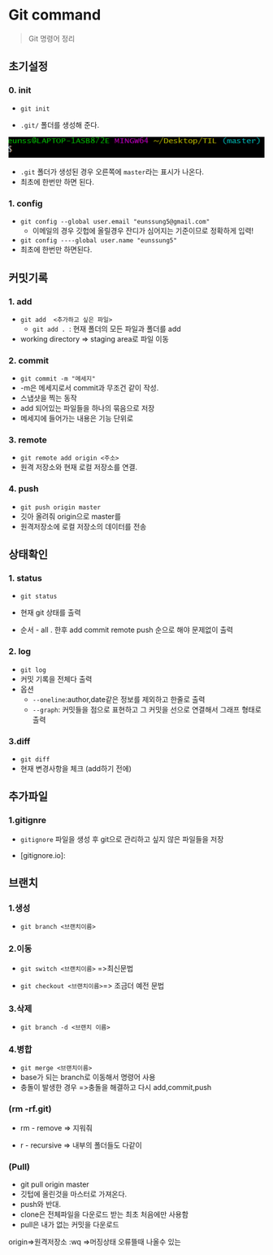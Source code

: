 # Git command

> Git 명령어 정리

## 초기설정

### 0. init

- `git init`

- `.git/` 폴더를 생성해 준다.

<img src="Git command.assets/image-20201229151517382.png" alt="image-20201229151517382" style="zoom:150%;" />

- `.git` 폴더가 생성된 경우 오른쪽에 `master`라는 표시가 나온다.
- 최초에 한번만 하면 된다.



###  1. config

- `git config --global user.email "eunssung5@gmail.com"`
  - 이메일의 경우 깃헙에 올릴경우 잔디가 심어지는 기준이므로 정확하게 입력!
- `git config ----global user.name "eunssung5"`
- 최초에 한번만 하면된다.







## 커밋기록

### 1. add

- `git add  <추가하고 싶은 파일>`
  - `git add . `: 현재 폴더의 모든 파일과 폴더를 add
- working directory => staging area로 파일 이동



### 2. commit

- `git commit -m "메세지"`  
- -m은 메세지로서 commit과 무조건 같이 작성. 
- 스냅샷을 찍는 동작
- add 되어있는 파일들을 하나의 묶음으로 저장
- 메세지에 들어가는 내용은 기능 단위로



### 3. remote

- `git remote add origin <주소>`
- 원격 저장소와 현재 로컬 저장소를 연결.



### 4. push

- `git push origin master`
- 깃아 올려줘 origin으로 master를
- 원격저장소에 로컬 저장소의 데이터를 전송









## 상태확인

### 1. status

- `git status`
- 현재 git 상태를 출력



- 순서 - all . 한후 add commit remote push 순으로 해야 문제없이 출력

### 2. log

- `git log`
- 커밋 기록을 전체다 출력
- 옵션
  - `--oneline`:author,date같은 정보를 제외하고 한줄로 출력
  - `--graph`: 커밋들을 점으로 표현하고 그 커밋을 선으로 연결해서 그래프 형태로 출력

### 3.diff

- `git diff`
- 현재 변경사항을 체크 (add하기 전에)



## 추가파일

### 1.gitignre

- `gitignore` 파일을 생성 후 git으로 관리하고 싶지 않은 파일들을 저장

- [gitignore.io]: 



## 브랜치

### 1.생성

- `git branch <브랜치이름>`



### 2.이동

- `git switch <브랜치이름>` =>최신문법

- `git checkout <브랜치이름>`=> 조금더 예전 문법



### 3.삭제

- `git branch -d <브랜치 이름>`



### 4.병합

- `git merge <브랜치이름>`
- base가 되는 branch로 이동해서 명령어 사용
- 충돌이 발생한 경우 =>충돌을 해결하고 다시 add,commit,push



### (rm -rf.git)

- rm - remove => 지워줘

- r - recursive => 내부의 폴더들도 다같이



### (Pull)

- git pull origin master
- 깃텁에 올린것을 마스터로 가져온다.
- push와 반대.
- clone은 전체파일을 다운로드 받는 최초 처음에만 사용함
- pull은 내가 없는 커밋을 다운로드

origin=>원격저장소
:wq =>머징상태 오류뜰때 나올수 있는 
